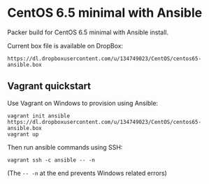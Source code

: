 CentOS 6.5 minimal with Ansible
===============================

Packer build for CentOS 6.5 minimal with Ansible install.

Current box file is available on DropBox:

    https://dl.dropboxusercontent.com/u/134749023/CentOS/centos65-ansible.box

## Vagrant quickstart

Use Vagrant on Windows to provision using Ansible:

    vagrant init ansible https://dl.dropboxusercontent.com/u/134749023/CentOS/centos65-ansible.box
    vagrant up

Then run ansible commands using SSH:

    vagrant ssh -c ansible -- -n

(The ```-- -n``` at the end prevents Windows related errors)

